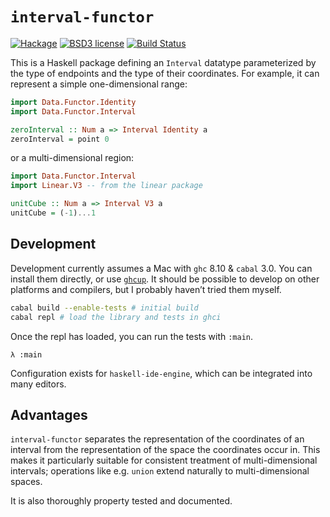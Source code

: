 # `interval-functor`

[![Hackage](https://img.shields.io/hackage/v/interval-functor.svg)](https://hackage.haskell.org/package/interval-functor)
[![BSD3 license](https://img.shields.io/badge/license-BSD3-blue.svg)](LICENSE)
[![Build Status](https://action-badges.now.sh/robrix/interval-functor)](https://github.com/robrix/interval-functor/actions)

This is a Haskell package defining an `Interval` datatype parameterized by the type of endpoints and the type of their coordinates. For example, it can represent a simple one-dimensional range:

```haskell
import Data.Functor.Identity
import Data.Functor.Interval

zeroInterval :: Num a => Interval Identity a
zeroInterval = point 0
```

or a multi-dimensional region:

```haskell
import Data.Functor.Interval
import Linear.V3 -- from the linear package

unitCube :: Num a => Interval V3 a
unitCube = (-1)...1
```


## Development

Development currently assumes a Mac with `ghc` 8.10 & `cabal` 3.0. You can install them directly, or use [`ghcup`](https://www.haskell.org/ghcup/). It should be possible to develop on other platforms and compilers, but I probably haven’t tried them myself.

```bash
cabal build --enable-tests # initial build
cabal repl # load the library and tests in ghci
```

Once the repl has loaded, you can run the tests with `:main`.

```
λ :main
```

Configuration exists for `haskell-ide-engine`, which can be integrated into many editors.


## Advantages

`interval-functor` separates the representation of the coordinates of an interval from the representation of the space the coordinates occur in. This makes it particularly suitable for consistent treatment of multi-dimensional intervals; operations like e.g. `union` extend naturally to multi-dimensional spaces.

It is also thoroughly property tested and documented.
